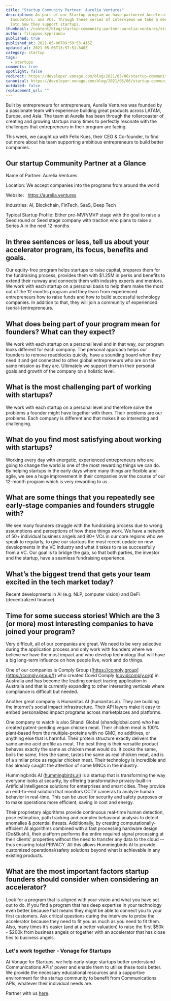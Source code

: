 ```yaml
---
title: "Startup Community Partner: Aurelia Ventures"
description: As part of our Startup program we have partnered Accelerators,
  Incubators, and VCs. Through these series of interviews we take a deeper look
  into how they support startups.
thumbnail: /content/blog/startup-community-partner-aurelia-ventures/startups_aurelia-ventures_1200x600.png
author: filippos-kyprianou
published: true
published_at: 2021-05-06T09:59:53.415Z
updated_at: 2021-05-06T13:57:51.840Z
category: startup
tags:
  - startups
comments: true
spotlight: false
redirect: https://developer.vonage.com/blog/2021/05/06/startup-community-partner-aurelia-ventures
canonical: https://developer.vonage.com/blog/2021/05/06/startup-community-partner-aurelia-ventures
outdated: false
replacement_url: ""
---
```

Built by entrepreneurs for entrepreneurs, Aurelia Ventures was founded by a passionate team with experience building great products across LATAM, Europe, and Asia. The team at Aurelia has been through the rollercoaster of creating and growing startups many times to perfectly resonate with the challenges that entrepreneurs in their program are facing.

This week, we caught up with Felix Kues, their CEO & Co-founder, to find out more about his team supporting ambitious entrepreneurs to build better companies.

## Our startup Community Partner at a Glance

Name of Partner: Aurelia Ventures

Location: We accept companies into the programs from around the world

Website:   https://aurelia.ventures

Industries: AI, Blockchain, FinTech, SaaS, Deep Tech

Typical Startup Profile: Either pre-MVP/MVP stage with the goal to raise a Seed round or Seed stage company with traction who plans to raise a Series A in the next 12 months

## In three sentences or less, tell us about your accelerator program, its focus, benefits and goals.

Our equity-free program helps startups to raise capital, prepares them for the fundraising process, provides them with $1.25M in perks and benefits to extend their runway and connects them with industry experts and mentors. We work with each startup on a personal basis to help them make the most out of the 12 months program and they learn from experienced entrepreneurs how to raise funds and how to build successful technology companies. In addition to that, they will join a community of experienced (serial-)entrepreneurs.

## What does being part of your program mean for founders? What can they expect?

We work with each startup on a personal level and in that way, our program looks different for each company. The personal approach helps our founders to remove roadblocks quickly, have a sounding board when they need it and get connected to other global entrepreneurs who are on the same mission as they are. Ultimately we support them in their personal goals and growth of the company on a holistic level.

## What is the most challenging part of working with startups?

We work with each startup on a personal level and therefore solve the problems a founder might have together with them. Their problems are our problems. Each company is different and that makes it so interesting and challenging.

## What do you find most satisfying about working with startups?

Working every day with energetic, experienced entrepreneurs who are going to change the world is one of the most rewarding things we can do. By helping startups in the early days where many things are flexible and agile, we see a huge improvement in their companies over the course of our 12-month program which is very rewarding to us.

## What are some things that you repeatedly see early-stage companies and founders struggle with?

We see many founders struggle with the fundraising process due to wrong assumptions and perceptions of how these things work. We have a network of 50+ individual business angels and 80+ VCs in our core regions who we speak to regularly, to give our startups the most recent update on new developments in the VC industry and what it takes to raise successfully from a VC. Our goal is to bridge the gap, so that both parties, the investor and the startup, have a seamless fundraising experience.

## What’s the biggest trend that gets your team excited in the tech market today?

Recent developments in AI (e.g. NLP, computer vision) and DeFi (decentralized finance). 

## Time for some success stories! Which are the 3 (or more) most interesting companies to have joined your program?

Very difficult, all of our companies are great. We need to be very selective during the application process and only work with founders where we believe we have the most impact and who develop technology that will have a big long-term influence on how people live, work and do things. 

One of our companies is Comply Group ([https://comply.group](https://comply.group/)) who created Covid Comply ([covidcomply.org](http://covidcomply.org/)) in Australia and has become the leading contact tracing application in Australia and that is currently expanding to other interesting verticals where compliance is difficult but needed. 

Another great company is Humanitas AI (humanitas.ai). They are building the internet's social impact infrastructure. Their API layers make it easy to embed personalized impact programs across marketplaces and platforms.

One company to watch is also Shandi Global (shandiglobal.com) who has created patent-pending vegan chicken meat. Their chicken meat is 100% plant-based from the multiple-proteins with no GMO, no additives, or anything else that is harmful. Their protein structure exactly delivers the same amino acid profile as meat. The best thing is their versatile product behaves exactly the same as chicken meat would do. It cooks the same, boils the same, fries the same, tastes the same as real chicken meat, and is of a similar price as regular chicken meat. Their technology is incredible and has already caught the attention of some MNCs in the industry.

Hummingbirds AI ([hummingbirds.ai](http://hummingbirds.ai/)) is a startup that is transforming the way everyone looks at security, by offering transformative privacy-built-in Artificial Intelligence solutions for enterprises and smart cities. They provide an end-to-end solution that monitors CCTV cameras to analyze human behavior in real-time. This can be used for security and safety purposes or to make operations more efficient, saving in cost and energy.

Their proprietary algorithms provide continuous real-time human detection, pose estimation, path tracking and complex behavioral analysis to detect anomalies & potential threats. Additionally, by creating computationally-efficient AI algorithms combined with a fast processing hardware design (Do&Bushi), their platform performs the entire required signal processing at their clients’ properties without the need to transfer any data to the cloud -- thus ensuring total PRIVACY. All this allows Hummingbirds AI to provide customized operational/safety solutions beyond what is achievable in any existing products.

## What are the most important factors startup founders should consider when considering an accelerator?

Look for a program that is aligned with your vision and what you have set out to do. If you find a program that has deep expertise in your technology even better because that means they might be able to connect you to your first customers. Ask critical questions during the interview to probe the accelerator because they need to fit you as much as you need to fit them. Also, many times it’s easier (and at a better valuation) to raise the first $50k - $200k from business angels or together with an accelerator that has close ties to business angels.

### Let's work together - Vonage for Startups

At Vonage for Startups, we help early-stage startups better understand Communications APIs' power and enable them to utilise these tools better. We provide the necessary educational resources and a supportive environment for the startup community to benefit from Communications APIs, whatever their individual needs are.

Partner with us [here](https://vonage.dev/3d093hA).